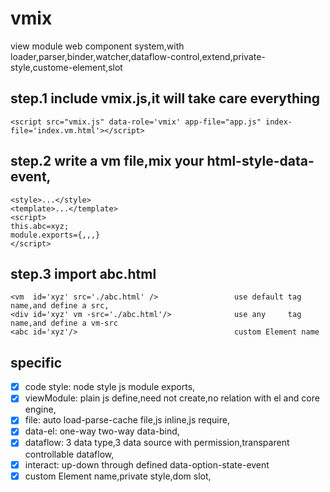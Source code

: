 # vmix
view module web component system,with loader,parser,binder,watcher,dataflow-control,extend,private-style,custome-element,slot

## step.1 include vmix.js,it will take care everything
```<script src="vmix.js" data-role='vmix' app-file="app.js" index-file='index.vm.html'></script>```

## step.2 write a vm file,mix your html-style-data-event,
```
<style>...</style> 
<template>...</template> 
<script>
this.abc=xyz;
module.exports={,,,}
</script>
```
## step.3 import abc.html
```
<vm  id='xyz' src='./abc.html' />                 use default tag name,and define a src,
<div id='xyz' vm -src='./abc.html'/>              use any     tag name,and define a vm-src
<abc id='xyz'/>                                   custom Element name
```
## specific
- [x] code style: node style js module exports, 
- [x] viewModule: plain js define,need not create,no relation with el and core engine,
- [x] file:       auto load-parse-cache file,js inline,js require,
- [x] data-el:    one-way two-way data-bind,
- [x] dataflow:   3 data type,3 data source with permission,transparent controllable dataflow,
- [x] interact:   up-down through defined data-option-state-event
- [x] custom Element name,private style,dom slot,
